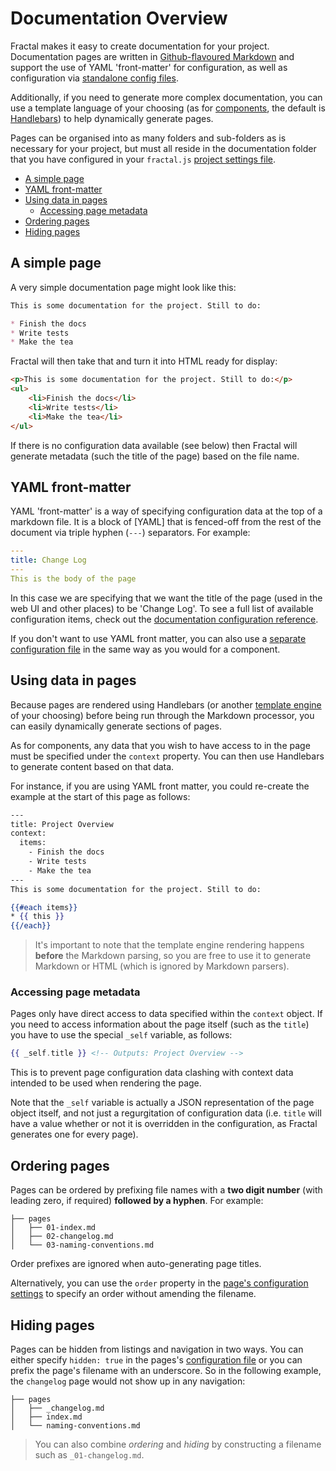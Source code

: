 # Documentation Overview

Fractal makes it easy to create documentation for your project. Documentation pages are written in [Github-flavoured Markdown](https://guides.github.com/features/mastering-markdown/) and support the use of YAML 'front-matter' for configuration, as well as configuration via [standalone config files](/docs/configuration-files.md).

Additionally, if you need to generate more complex documentation, you can use a template language of your choosing (as for [components](/docs/components/overview.md), the default is [Handlebars](http://handlebarsjs.com)) to help dynamically generate pages.

Pages can be organised into as many folders and sub-folders as is necessary for your project, but must all reside in the documentation folder that you have configured in your `fractal.js` [project settings file](/docs/project-settings).

<!-- START doctoc generated TOC please keep comment here to allow auto update -->
<!-- DON'T EDIT THIS SECTION, INSTEAD RE-RUN doctoc TO UPDATE -->


- [A simple page](#a-simple-page)
- [YAML front-matter](#yaml-front-matter)
- [Using data in pages](#using-data-in-pages)
  - [Accessing page metadata](#accessing-page-metadata)
- [Ordering pages](#ordering-pages)
- [Hiding pages](#hiding-pages)

<!-- END doctoc generated TOC please keep comment here to allow auto update -->

## A simple page

A very simple documentation page might look like this:

```markdown
This is some documentation for the project. Still to do:

* Finish the docs
* Write tests
* Make the tea 
```
Fractal will then take that and turn it into HTML ready for display:

```html
<p>This is some documentation for the project. Still to do:</p>
<ul>
    <li>Finish the docs</li>
    <li>Write tests</li>
    <li>Make the tea</li>
</ul>
```
If there is no configuration data available (see below) then Fractal will generate metadata (such the title of the page) based on the file name.

## YAML front-matter

YAML 'front-matter' is a way of specifying configuration data at the top of a markdown file. It is a block of [YAML] that is fenced-off from the rest of the document via triple hyphen (`---`) separators. For example:

```yaml
---
title: Change Log
---
This is the body of the page
```

In this case we are specifying that we want the title of the page (used in the web UI and other places) to be 'Change Log'. To see a full list of available configuration items, check out the [documentation configuration reference](/docs/documentation/configuration.md).

If you don't want to use YAML front matter, you can also use a [separate configuration file](/docs/configuration-files.md) in the same way as you would for a component. 

## Using data in pages

Because pages are rendered using Handlebars (or another [template engine](/docs/engines.md) of your choosing) before being run through the Markdown processor, you can easily dynamically generate sections of pages.

As for components, any data that you wish to have access to in the page must be specified under the `context` property. You can then use Handlebars to generate content based on that data.

For instance, if you are using YAML front matter, you could re-create the example at the start of this page as follows:

```handlebars
---
title: Project Overview
context:
  items:
    - Finish the docs
    - Write tests
    - Make the tea
---
This is some documentation for the project. Still to do:

{{#each items}}
* {{ this }}
{{/each}}
```
> It's important to note that the template engine rendering happens **before** the Markdown parsing, so you are free to use it to generate Markdown or HTML (which is ignored by Markdown parsers). 

### Accessing page metadata
 
Pages only have direct access to data specified within the `context` object. If you need to access information about the page itself (such as the `title`) you have to use the special `_self` variable, as follows:

```handlebars
{{ _self.title }} <!-- Outputs: Project Overview -->
```
This is to prevent page configuration data clashing with context data intended to be used when rendering the page.

Note that the `_self` variable is actually a JSON representation of the page object itself, and not just a regurgitation of configuration data (i.e. `title` will have a value whether or not it is overridden in the configuration, as Fractal generates one for every page).

## Ordering pages

Pages can be ordered by prefixing file names with a **two digit number** (with leading zero, if required) **followed by a hyphen**. For example:

```
├── pages
│   ├── 01-index.md
│   ├── 02-changelog.md
│   └── 03-naming-conventions.md
```

Order prefixes are ignored when auto-generating page titles.

Alternatively, you can use the `order` property in the [page's configuration settings](/docs/documentation/configuration.md) to specify an order without amending the filename.

## Hiding pages

Pages can be hidden from listings and navigation in two ways. You can either specify `hidden: true` in the pages's [configuration file](/docs/documentation/configuration.md) or you can prefix the page's filename with an underscore. So in the following example, the `changelog` page would not show up in any navigation:

```
├── pages
│   ├── _changelog.md
│   ├── index.md
│   └── naming-conventions.md
```

> You can also combine *ordering* and *hiding* by constructing a filename such as `_01-changelog.md`.